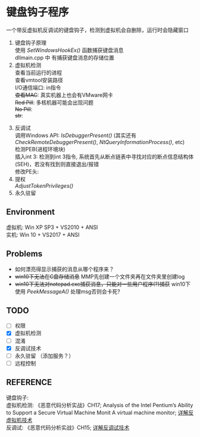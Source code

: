 # 键盘钩子程序
一个带反虚拟机反调试的键盘钩子，检测到虚拟机会自删除，运行时会隐藏窗口
1. 键盘钩子原理  
使用 *SetWindowsHookEx()* 函数捕获键盘消息   
dllmain.cpp 中 有捕获键盘消息的存储位置
2. 虚拟机检测  
查看当前运行的进程  
查看vmtool安装路径  
I/O通信端口: in指令  
~~查看MAC~~: 真实机器上也会有VMware网卡  
~~Red Pill~~: 多核机器可能会出现问题  
~~No Pill~~:   
~~str~~:
<!-- <details>
  <summary><s>~~Red Pill~~</s></summary>
  <p> - 测试 测试测试</p>
  <pre><code>  title，value，callBack可以缺省  </code>  </pre>
</details> -->
3. 反调试  
调用Windows API: *IsDebuggerPresent()* (其实还有*CheckRemoteDebuggerPresent()*, *NtQueryInformationProcess()*, etc)  
检测PEB(进程环境块)  
插入int 3: 检测到int 3指令, 系统首先从断点链表中寻找对应的断点信息结构体(SEH)，若没有找到则直接退出/报错  
修改PE头:
4. 提权  
*AdjustTokenPrivileges()*
5. 永久驻留  





## Environment
虚拟机: Win XP SP3 + VS2010 + ANSI  
实机: Win 10 + VS2017 + ANSI

## Problems
- 如何漂亮得显示捕获的消息从哪个程序来？
- ~~win10下无法在C盘存储消息~~ MMP先创建一个文件夹再在文件夹里创建log
- ~~win10下无法对notepad.exe捕获消息，只能对一些用户程序(?)捕获~~ win10下使用 *PeekMessageA()* 处理msg否则会卡死?

## TODO
- [ ] 权限
- [x] 虚拟机检测
- [ ] 混淆 
- [x] 反调试技术 
- [ ] 永久驻留 （添加服务？）
- [ ] 远程控制

## REFERENCE
键盘钩子:   
虚拟机检测: 《恶意代码分析实战》CH17; Analysis of the Intel Pentium’s Ability to Support a Secure Virtual Machine Monit A virtual machine monitor; [详解反虚拟机技术](https://blog.csdn.net/qq_32400847/article/details/52830990)  
反调试: 《恶意代码分析实战》CH15; [详解反调试技术](https://blog.csdn.net/qq_32400847/article/details/52798050)  

